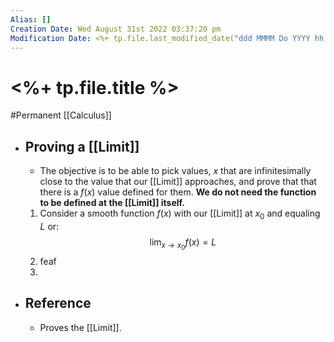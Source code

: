 ```yaml
---
Alias: []
Creation Date: Wed August 31st 2022 03:37:20 pm 
Modification Date: <%+ tp.file.last_modified_date("ddd MMMM Do YYYY hh:mm:ss a") %>
---
```

# <%+ tp.file.title %>
#Permanent [[Calculus]]

- ## Proving a [[Limit]]
	- The objective is to be able to pick values, $x$ that are infinitesimally close to the value that our [[Limit]] approaches, and prove that that there is a $f(x)$ value defined for them. **We do not need the function to be defined at the [[Limit]] itself.**
	1. Consider a smooth function $f(x)$ with our [[Limit]] at $x_0$ and equaling $L$ or:
	   $$\lim_{x\rightarrow x_0}f(x)=L$$
	2. feaf
	3. 
- ## Reference
	- Proves the [[Limit]].